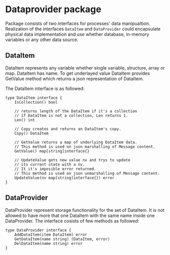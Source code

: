 # Dataprovider package

Package consists of two interfaces for processes' data manipualtion.
Realization of the interfaces `DataItem` and `DataProvider` could encapsulate 
physical data implementation and use whether database, in-memory variables or
any other data source.

## DataItem

DataItem represents any variable whether single variable, structure, array or map.
DataItem has name. To get underlayed value DataItem provides GetValue method which
returns a json representation of DataItem.

The DataItem interface is as followed:

    type DataItem interface {
        IsCollection() bool

        // returns length of the DataItem if it's a collection
        // if DataItem is not a collection, Len returns 1.
        Len() int

	    // Copy creates and returns an DataItem's copy.
	    Copy() DataItem

        // GetValue returns a map of underlying DataItem data.
        // This method is used on json marshalling of Message content.
        GetValue() map[string]interface{}

        // UpdateValue gets new value nv and trys to update
        // its current state with a nv.
        // It it's imposible error returned.
        // This method is used on json unmarshalling of Message content.
        UpdateValue(nv map[string]interface{}) error
    }

## DataProvider

DataProvider represent storage functionality for the set of DataItem. 
It is not allowed to have more that one DataItem with the same name inside one DataProvider.
The interface cosists of few methods as followed:

    type DataProvider interface {
        AddDataItem(item DataItem) error
        GetDataItem(name string) (DataItem, error)
        DelDataItem(name string) error
    }